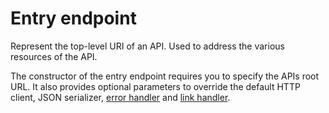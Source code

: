 # Entry endpoint

Represent the top-level URI of an API. Used to address the various resources of the API.

The constructor of the entry endpoint requires you to specify the APIs root URL. It also provides optional parameters to override the default HTTP client, JSON serializer, [error handler](../error-handling/index.md) and [link handler](../link-handling/index.md).
